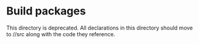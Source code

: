 # Build packages

This directory is deprecated. All declarations in this directory should move to
//src along with the code they reference.
